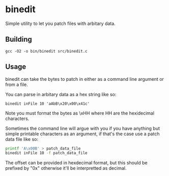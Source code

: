 # binedit

Simple utility to let you patch files with arbitary data.

## Building

`gcc -O2 -o bin/binedit src/binedit.c`

## Usage

binedit can take the bytes to patch in either as a command line argument or from a file.

You can parse in arbitary data as a hex string like so:

`binedit inFile 10 'aAbB\x20\x00\x41c'`

Note you must format the bytes as \xHH where HH are the hexidecimal characters.

Sometimes the command line will argue with you if you have anything but simple printable characters as an argument, if that's the case use a patch data file like so:

```bash
printf 'A\x00B' > patch_data_file
binedit inFile 10 -f patch_data_file
```

The offset can be provided in hexdecimal format, but this should be prefixed by "0x" otherwise it'll be interpretted as decimal.
